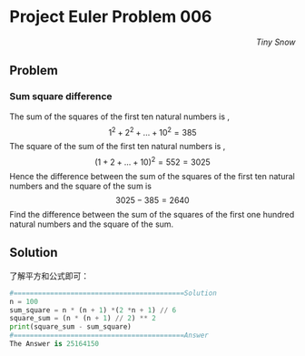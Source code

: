 # Project Euler	Problem 006

<p align="right"><i>Tiny Snow</i></p>



## Problem

### Sum square difference

The sum of the squares of the first ten natural numbers is ,
$$
1^2+2^2+...+10^2=385
$$
The square of the sum of the first ten natural numbers is ,
$$
(1+2+...+10)^2=552=3025
$$
Hence the difference between the sum of the squares of the first ten natural numbers and the square of the sum is 
$$
3025−385=2640
$$
Find the difference between the sum of the squares of the first one hundred natural numbers and the square of the sum.



## Solution

了解平方和公式即可：

```python
#==========================================Solution
n = 100
sum_square = n * (n + 1) *(2 *n + 1) // 6
square_sum = (n * (n + 1) // 2) ** 2
print(square_sum - sum_square)
#==========================================Answer
The Answer is 25164150
```

